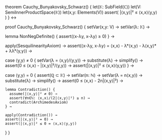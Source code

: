 theorem Cauchy_Bunyakovsky_Schwarz() {
  let(𝕂: SubField(ℂ))
  let(V: SemiInnerProductSpace(𝕂))
  let(x,y: Elements(V))
  assert(
    |⟨x,y⟩|² ≤ ⟨x,x⟩⟨y,y⟩
  )
} ↔

proof Cauchy_Bunyakovsky_Schwarz() {
  setVar(x,y: V) →
  setVar(λ: 𝕂) →
  
  lemma NonNegDefinite() {
    assert(⟨x-λy, x-λy⟩ ≥ 0)
  } →

  apply(SesquilinearityAxiom) →
  assert(⟨x-λy, x-λy⟩ = ⟨x,x⟩ - λ*⟨x,y⟩ - λ⟨x,y⟩* + λλ*⟨y,y⟩) →

  case ⟨y,y⟩ ≠ 0 {
    setVar(λ = ⟨x,y⟩/⟨y,y⟩) →
    substitute(λ) →
    simplify() →
    assert(0 ≤ ⟨x,x⟩ - |⟨x,y⟩|²/⟨y,y⟩) →
    assert(|⟨x,y⟩|² ≤ ⟨x,x⟩⟨y,y⟩)
  } →

  case ⟨y,y⟩ = 0 {
    assert(ℚ ⊂ 𝕂) →
    setVar(n: ℕ) →
    setVar(λ = n⟨x,y⟩) →
    substitute(λ) →
    simplify() →
    assert(0 ≤ ⟨x,x⟩ - 2n|⟨x,y⟩|²) →
    
    lemma Contradiction() {
      assume(|⟨x,y⟩|² ≠ 0) →
      assert(∀n∈ℕ: ⟨x,x⟩/(2|⟨x,y⟩|²) ≥ n) →
      contradict(ArchimedesAxiom)
    } →
    
    apply(Contradiction()) →
    assert(|⟨x,y⟩|² = 0) →
    assert(|⟨x,y⟩|² ≤ 0 = ⟨x,x⟩⟨y,y⟩)
  }
}